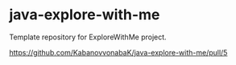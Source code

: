 # java-explore-with-me
Template repository for ExploreWithMe project.

https://github.com/KabanovvonabaK/java-explore-with-me/pull/5